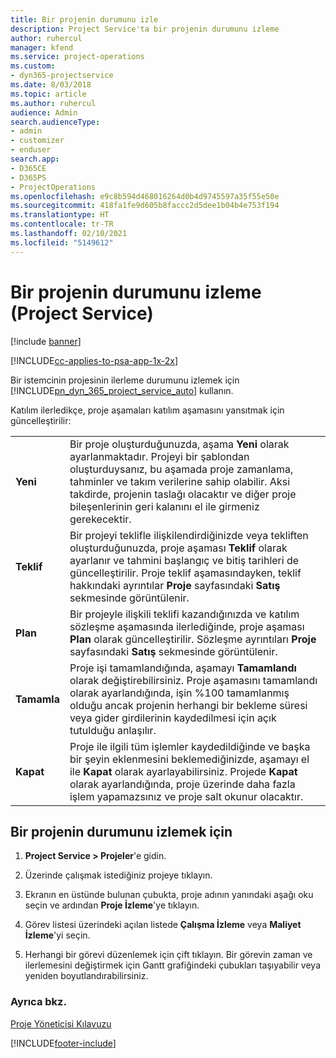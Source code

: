 ```yaml
---
title: Bir projenin durumunu izle
description: Project Service'ta bir projenin durumunu izleme
author: ruhercul
manager: kfend
ms.service: project-operations
ms.custom:
- dyn365-projectservice
ms.date: 8/03/2018
ms.topic: article
ms.author: ruhercul
audience: Admin
search.audienceType:
- admin
- customizer
- enduser
search.app:
- D365CE
- D365PS
- ProjectOperations
ms.openlocfilehash: e9c8b594d468016264d0b4d9745597a35f55e50e
ms.sourcegitcommit: 418fa1fe9d605b8faccc2d5dee1b04b4e753f194
ms.translationtype: HT
ms.contentlocale: tr-TR
ms.lasthandoff: 02/10/2021
ms.locfileid: "5149612"
---
```

# <a name="track-a-projects-status-project-service"></a>Bir projenin durumunu izleme (Project Service)

[!include [banner](../includes/psa-now-project-operations.md)]

[!INCLUDE[cc-applies-to-psa-app-1x-2x](../includes/cc-applies-to-psa-app-1x-2x.md)]

Bir istemcinin projesinin ilerleme durumunu izlemek için [!INCLUDE[pn_dyn_365_project_service_auto](../includes/pn-dyn-365-project-service-auto.md)] kullanın.  

Katılım ilerledikçe, proje aşamaları katılım aşamasını yansıtmak için güncelleştirilir:  


|              |                                                                                                                                                                                                                                                                                                  |
|--------------|--------------------------------------------------------------------------------------------------------------------------------------------------------------------------------------------------------------------------------------------------------------------------------------------------|
|   **Yeni**    | Bir proje oluşturduğunuzda, aşama **Yeni** olarak ayarlanmaktadır. Projeyi bir şablondan oluşturduysanız, bu aşamada proje zamanlama, tahminler ve takım verilerine sahip olabilir. Aksi takdirde, projenin taslağı olacaktır ve diğer proje bileşenlerinin geri kalanını el ile girmeniz gerekecektir. |
|  **Teklif**   |      Bir projeyi teklifle ilişkilendirdiğinizde veya tekliften oluşturduğunuzda, proje aşaması **Teklif** olarak ayarlanır ve tahmini başlangıç ve bitiş tarihleri de güncelleştirilir. Proje teklif aşamasındayken, teklif hakkındaki ayrıntılar **Proje** sayfasındaki **Satış** sekmesinde görüntülenir.      |
|   **Plan**   |                                     Bir projeyle ilişkili teklifi kazandığınızda ve katılım sözleşme aşamasında ilerlediğinde, proje aşaması **Plan** olarak güncelleştirilir. Sözleşme ayrıntıları **Proje** sayfasındaki **Satış** sekmesinde görüntülenir.                                      |
| **Tamamla** |                    Proje işi tamamlandığında, aşamayı **Tamamlandı** olarak değiştirebilirsiniz. Proje aşamasını tamamlandı olarak ayarlandığında, işin %100 tamamlanmış olduğu ancak projenin herhangi bir bekleme süresi veya gider girdilerinin kaydedilmesi için açık tutulduğu anlaşılır.                     |
|  **Kapat**   |           Proje ile ilgili tüm işlemler kaydedildiğinde ve başka bir şeyin eklenmesini beklemediğinizde, aşamayı el ile **Kapat** olarak ayarlayabilirsiniz. Projede **Kapat** olarak ayarlandığında, proje üzerinde daha fazla işlem yapamazsınız ve proje salt okunur olacaktır.           |

## <a name="to-track-a-projects-status"></a>Bir projenin durumunu izlemek için  

1.  **Project Service > Projeler**'e gidin.  

2.  Üzerinde çalışmak istediğiniz projeye tıklayın.  

3.  Ekranın en üstünde bulunan çubukta, proje adının yanındaki aşağı oku seçin ve ardından **Proje İzleme**'ye tıklayın.  

4.  Görev listesi üzerindeki açılan listede **Çalışma İzleme** veya **Maliyet İzleme**'yi seçin.  

5.  Herhangi bir görevi düzenlemek için çift tıklayın. Bir görevin zaman ve ilerlemesini değiştirmek için Gantt grafiğindeki çubukları taşıyabilir veya yeniden boyutlandırabilirsiniz.  

### <a name="see-also"></a>Ayrıca bkz.  
 [Proje Yöneticisi Kılavuzu](../psa/project-manager-guide.md)


[!INCLUDE[footer-include](../includes/footer-banner.md)]